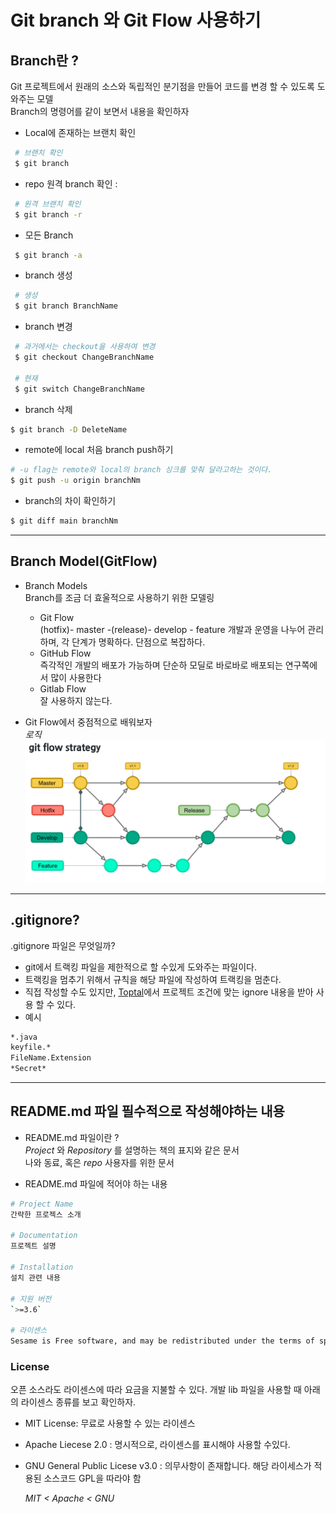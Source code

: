 # Git branch 와 Git Flow 사용하기

## Branch란 ?

Git 프로젝트에서 원래의 소스와 독립적인 분기점을 만들어 코드를 변경 할 수 있도록 도와주는 모델  
Branch의 명령어를 같이 보면서 내용을 확인하자

- Local에 존재하는 브랜치 확인

```bash
 # 브랜치 확인
 $ git branch
```

- repo 원격 branch 확인
  :

```bash
 # 원격 브랜치 확인
 $ git branch -r
```

- 모든 Branch

```bash
 $ git branch -a
```

- branch 생성

```bash
 # 생성
 $ git branch BranchName
```

- branch 변경

```bash
 # 과거에서는 checkout을 사용하여 변경
 $ git checkout ChangeBranchName

 # 현재
 $ git switch ChangeBranchName
```

- branch 삭제

```bash
$ git branch -D DeleteName
```

- remote에 local 처음 branch push하기

```bash
# -u flag는 remote와 local의 branch 싱크를 맞춰 달라고하는 것이다.
$ git push -u origin branchNm
```

- branch의 차이 확인하기

```bash
$ git diff main branchNm
```

---

## Branch Model(GitFlow)

- Branch Models  
  Branch를 조금 더 효울적으로 사용하기 위한 모델링

  - Git Flow  
     (hotfix)- master -(release)- develop - feature
    개발과 운영을 나누어 관리하며, 각 단계가 명확하다.
    단점으로 복잡하다.
    <br/>
  - GitHub Flow  
    즉각적인 개발의 배포가 가능하며 단순하 모딜로 바로바로 배포되는 연구쪽에서 많이 사용한다
    <br/>
  - Gitlab Flow  
    잘 사용하지 않는다.
    <br/>

- Git Flow에서 중점적으로 배워보자  
  _로직_
  ![GitFlow](/resource/Gitflow.png)

---

## .gitignore?

.gitignore 파일은 무엇일까?

- git에서 트랙킹 파일을 제한적으로 할 수있게 도와주는 파일이다.
- 트랙킹을 멈추기 위해서 규칙을 해당 파일에 작성하여 트랙킹을 멈춘다.
- 직접 작성할 수도 있지만, [Toptal](https://www.toptal.com/developers/gitignore/)에서 프로젝트 조건에 맞는 ignore 내용을 받아 사용 할 수 있다.
- 예시

```bash
*.java
keyfile.*
FileName.Extension
*Secret*
```

---

## README.md 파일 필수적으로 작성해야하는 내용

- README.md 파일이란 ?  
  _Project_ 와 _Repository_ 를 설명하는 책의 표지와 같은 문서  
  나와 동료, 혹은 _repo_ 사용자를 위한 문서

- README.md 파일에 적어야 하는 내용

```bash
# Project Name
간략한 프로젝스 소개

# Documentation
프로젝트 설명

# Installation
설치 관련 내용

# 지원 버전
`>=3.6`

# 라이센스
Sesame is Free software, and may be redistributed under the terms of specified in the [LICENSE]() file
```

### License

오픈 소스라도 라이센스에 따라 요금을 지불할 수 있다. 개발 lib 파일을 사용할 때 아래의 라이센스 종류를 보고 확인하자.

- MIT License: 무료로 사용할 수 있는 라이센스
- Apache Liecese 2.0 : 명시적으로, 라이센스를 표시해야 사용할 수있다.
- GNU General Public Licese v3.0 : 의무사항이 존재합니다. 해당 라이세스가 적용된 소스코드 GPL을 따라야 함

  _MIT < Apache < GNU_
